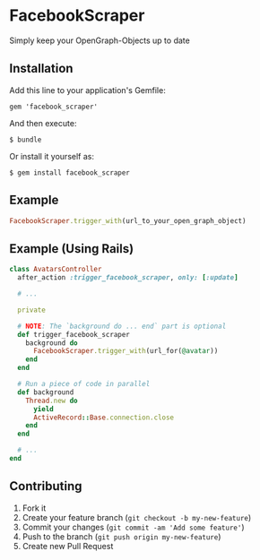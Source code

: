 # FacebookScraper

Simply keep your OpenGraph-Objects up to date

## Installation

Add this line to your application's Gemfile:

    gem 'facebook_scraper'

And then execute:

    $ bundle

Or install it yourself as:

    $ gem install facebook_scraper

## Example

```ruby
FacebookScraper.trigger_with(url_to_your_open_graph_object)
```

## Example (Using Rails)

```ruby
class AvatarsController
  after_action :trigger_facebook_scraper, only: [:update]

  # ...

  private

  # NOTE: The `background do ... end` part is optional
  def trigger_facebook_scraper
    background do
      FacebookScraper.trigger_with(url_for(@avatar))
    end
  end

  # Run a piece of code in parallel
  def background
    Thread.new do
      yield
      ActiveRecord::Base.connection.close
    end
  end

  # ...
end
```

## Contributing

1. Fork it
2. Create your feature branch (`git checkout -b my-new-feature`)
3. Commit your changes (`git commit -am 'Add some feature'`)
4. Push to the branch (`git push origin my-new-feature`)
5. Create new Pull Request
